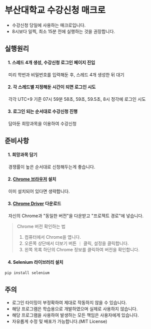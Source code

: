 # 부산대학교 수강신청 매크로
* 수강신청 당일에 사용하는 매크로입니다.  
* 8시보다 일찍, 최소 15분 전에 실행하는 것을 권장합니다.  

## 실행원리
#### &nbsp;&nbsp; 1. 스레드 4개 생성, 수강신청 로그인 페이지 진입
&nbsp;&nbsp; 미리 학번과 비밀번호를 입력해둔 후, 스레드 4개 생성한 뒤 대기
#### &nbsp;&nbsp; 2. 각 스레드별 지정해둔 시간이 되면 로그인 시도
&nbsp;&nbsp; 각각 UTC+9 기준 07시 59분 58초, 59초, 59.5초, 8시 정각에 로그인 시도
#### &nbsp;&nbsp; 3. 로그인 되는 순서대로 수강신청 진행
&nbsp;&nbsp; 담아둔 희망과목을 이용하여 수강신청  

## 준비사항
#### &nbsp;&nbsp; 1. 희망과목 담기
&nbsp;&nbsp; 경쟁률이 높은 순서대로 신청해두는게 좋습니다.
#### &nbsp;&nbsp; 2. [Chrome 브라우저](https://www.google.com/intl/ko_kr/chrome/) 설치
&nbsp;&nbsp; 이미 설치되어 있다면 생략합니다.
#### &nbsp;&nbsp; 3. [Chrome Driver](https://chromedriver.chromium.org/downloads) 다운로드 
&nbsp;&nbsp; 자신의 Chrome과 "동일한 버전"을 다운받고 "프로젝트 경로"에 넣습니다.  

>  Chrome 버전 확인하는 법
>    1. 컴퓨터에서 Chrome을 엽니다.
>    2. 오른쪽 상단에서 더보기 버튼&nbsp;⋮ 클릭, 설정을 클릭합니다.
>    3. 왼쪽 목록 하단의 Chrome 정보를 클릭하여 버전을 확인합니다.
#### &nbsp;&nbsp; 4. Selenium 라이브러리 설치
```
pip install selenium
```  

## 주의
* 로그인 타이밍이 부정확하여 제대로 작동하지 않을 수 있습니다.
* 해당 프로그램은 학습용으로 개발하였으며 실제로 사용하지 않습니다.
* 해당 프로그램을 사용하여 발생하는 모든 책임은 사용자에게 있습니다.
* 자유롭게 수정 및 배포가 가능합니다.(MIT License)
